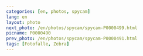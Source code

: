 ```yaml
---
categories: [en, photos, spycam]
lang: en
layout: photo
next_photo: /en/photos/spycam/spycam-P0000499.html
picname: P0000490
prev_photo: /en/photos/spycam/spycam-P0000491.html
tags: [Fotofalle, Zebra]
---
```

